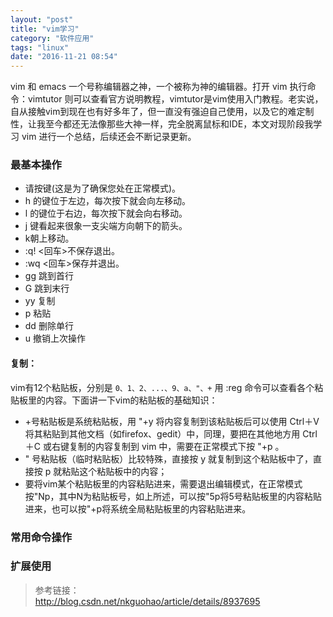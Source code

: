 ```yaml
---
layout: "post"
title: "vim学习"
category: "软件应用"
tags: "linux"
date: "2016-11-21 08:54"
---
```


vim 和 emacs 一个号称编辑器之神，一个被称为神的编辑器。打开 vim 执行命令：vimtutor 则可以查看官方说明教程，vimtutor是vim使用入门教程。老实说，自从接触vim到现在也有好多年了，但一直没有强迫自己使用，以及它的难定制性，让我至今都还无法像那些大神一样，完全脱离鼠标和IDE，本文对现阶段我学习 vim 进行一个总结，后续还会不断记录更新。

### 最基本操作

- 请按<ESC>键(这是为了确保您处在正常模式)。
- h 的键位于左边，每次按下就会向左移动。
- l 的键位于右边，每次按下就会向右移动。
- j 键看起来很象一支尖端方向朝下的箭头。
- k朝上移动。
- :q! <回车>不保存退出。
- :wq <回车>保存并退出。
- gg 跳到首行
- G 跳到末行
- yy 复制
- p 粘贴
- dd 删除单行
- u 撤销上次操作

#### 复制：

vim有12个粘贴板，分别是 `0、1、2、...、9、a、"、+` 用 :reg 命令可以查看各个粘贴板里的内容。下面讲一下vim的粘贴板的基础知识：

- +号粘贴板是系统粘贴板，用 "+y 将内容复制到该粘贴板后可以使用 Ctrl＋V 将其粘贴到其他文档（如firefox、gedit）中，同理，要把在其他地方用 Ctrl＋C 或右键复制的内容复制到 vim 中，需要在正常模式下按 "+p 。
- " 号粘贴板（临时粘贴板）比较特殊，直接按 y 就复制到这个粘贴板中了，直接按 p 就粘贴这个粘贴板中的内容；
- 要将vim某个粘贴板里的内容粘贴进来，需要退出编辑模式，在正常模式按"Np，其中N为粘贴板号，如上所述，可以按"5p将5号粘贴板里的内容粘贴进来，也可以按"+p将系统全局粘贴板里的内容粘贴进来。


<!-- more -->

### 常用命令操作




### 扩展使用


> 参考链接：  
> http://blog.csdn.net/nkguohao/article/details/8937695  
